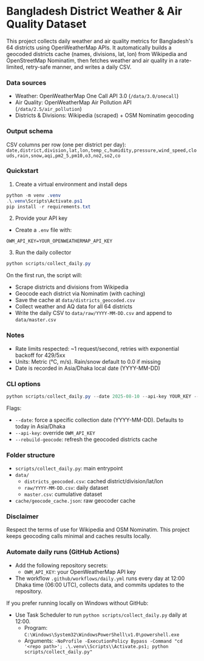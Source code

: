 # Bangladesh District Weather & Air Quality Dataset

This project collects daily weather and air quality metrics for Bangladesh's 64 districts using OpenWeatherMap APIs. It automatically builds a geocoded districts cache (names, divisions, lat, lon) from Wikipedia and OpenStreetMap Nominatim, then fetches weather and air quality in a rate-limited, retry-safe manner, and writes a daily CSV.

### Data sources
- Weather: OpenWeatherMap One Call API 3.0 (`/data/3.0/onecall`)
- Air Quality: OpenWeatherMap Air Pollution API (`/data/2.5/air_pollution`)
- Districts & Divisions: Wikipedia (scraped) + OSM Nominatim geocoding

### Output schema
CSV columns per row (one per district per day):
`date,district,division,lat,lon,temp_c,humidity,pressure,wind_speed,clouds,rain,snow,aqi,pm2_5,pm10,o3,no2,so2,co`

### Quickstart
1) Create a virtual environment and install deps

```powershell
python -m venv .venv
.\.venv\Scripts\Activate.ps1
pip install -r requirements.txt
```

2) Provide your API key

- Create a `.env` file with:

```
OWM_API_KEY=YOUR_OPENWEATHERMAP_API_KEY
```

3) Run the daily collector

```powershell
python scripts/collect_daily.py
```

On the first run, the script will:
- Scrape districts and divisions from Wikipedia
- Geocode each district via Nominatim (with caching)
- Save the cache at `data/districts_geocoded.csv`
- Collect weather and AQ data for all 64 districts
- Write the daily CSV to `data/raw/YYYY-MM-DD.csv` and append to `data/master.csv`

### Notes
- Rate limits respected: ~1 request/second, retries with exponential backoff for 429/5xx
- Units: Metric (°C, m/s). Rain/snow default to 0.0 if missing
- Date is recorded in Asia/Dhaka local date (YYYY-MM-DD)

### CLI options
```powershell
python scripts/collect_daily.py --date 2025-08-10 --api-key YOUR_KEY --rebuild-geocode
```

Flags:
- `--date`: force a specific collection date (YYYY-MM-DD). Defaults to today in Asia/Dhaka
- `--api-key`: override `OWM_API_KEY`
- `--rebuild-geocode`: refresh the geocoded districts cache

### Folder structure
- `scripts/collect_daily.py`: main entrypoint
- `data/`
  - `districts_geocoded.csv`: cached district/division/lat/lon
  - `raw/YYYY-MM-DD.csv`: daily dataset
  - `master.csv`: cumulative dataset
- `cache/geocode_cache.json`: raw geocoder cache

### Disclaimer
Respect the terms of use for Wikipedia and OSM Nominatim. This project keeps geocoding calls minimal and caches results locally.

### Automate daily runs (GitHub Actions)
- Add the following repository secrets:
  - `OWM_API_KEY`: your OpenWeatherMap API key
- The workflow `.github/workflows/daily.yml` runs every day at 12:00 Dhaka time (06:00 UTC), collects data, and commits updates to the repository.

If you prefer running locally on Windows without GitHub:
- Use Task Scheduler to run `python scripts/collect_daily.py` daily at 12:00.
  - Program: `C:\Windows\System32\WindowsPowerShell\v1.0\powershell.exe`
  - Arguments: `-NoProfile -ExecutionPolicy Bypass -Command "cd '<repo path>'; .\.venv\\Scripts\\Activate.ps1; python scripts/collect_daily.py"`
